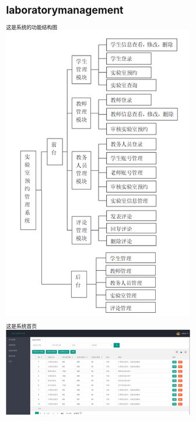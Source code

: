 # laboratorymanagement

这是系统的功能结构图
![image](https://github.com/FThuaJI/laboratorymanagement/blob/master/laboratory.png)

这是系统首页
![image](https://github.com/FThuaJI/laboratorymanagement/blob/master/index.PNG)
